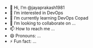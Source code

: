 - 👋 Hi, I’m @jayaprakash1981
- 👀 I’m interested in DevOps
- 🌱 I’m currently learning DevOps Copad
- 💞️ I’m looking to collaborate on ...
- 📫 How to reach me ...
- 😄 Pronouns: ...
- ⚡ Fun fact: ...

<!---
jayaprakash1981/jayaprakash1981 is a ✨ special ✨ repository because its `README.md` (this file) appears on your GitHub profile.
You can click the Preview link to take a look at your changes.
--->

